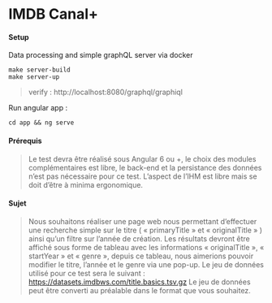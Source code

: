 # IMDB Canal+
#### Setup 
Data processing and simple graphQL server via docker
```shell
make server-build
make server-up
```
> verify : http://localhost:8080/graphql/graphiql

Run angular app :
```shell
cd app && ng serve
```

#### Prérequis
> Le test devra être réalisé sous Angular 6 ou +, le choix des modules complémentaires est libre, le back-end et la persistance des données n’est pas nécessaire pour ce test. L’aspect de l’IHM est libre mais se doit d’être à minima ergonomique.
#### Sujet
> Nous souhaitons réaliser une page web nous permettant d’effectuer une recherche simple sur le titre ( « primaryTitle » et « originalTitle » ) ainsi qu’un filtre sur l’année de création. Les résultats devront être affiché sous forme de tableau avec les informations « originalTitle », « startYear » et
« genre », depuis ce tableau, nous aimerions pouvoir modifier le titre, l’année et le genre via une pop-up.
Le jeu de données utilisé pour ce test sera le suivant : https://datasets.imdbws.com/title.basics.tsv.gz Le jeu de données peut être converti au préalable dans le format que vous souhaitez.